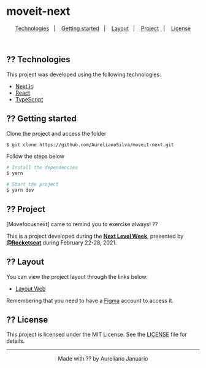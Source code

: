 # moveit-next
 
<p align="center">
  <a href="#-technologies">Technologies</a>&nbsp;&nbsp;&nbsp;|&nbsp;&nbsp;&nbsp;
  <a href="#-layout">Getting started</a>&nbsp;&nbsp;&nbsp;|&nbsp;&nbsp;&nbsp;
  <a href="#-layout">Layout</a>&nbsp;&nbsp;&nbsp;|&nbsp;&nbsp;&nbsp;
  <a href="#-project">Project</a>&nbsp;&nbsp;&nbsp;|&nbsp;&nbsp;&nbsp;
  <a href="#-license">License</a>
</p>

<br>

## ?? Technologies

This project was developed using the following technologies:

- [Next.js](https://nextjs.org/)
- [React](https://reactjs.org)
- [TypeScript](https://www.typescriptlang.org/)


## ?? Getting started

Clone the project and access the folder

```bash
$ git clone https://github.com/AurelianoSilva/moveit-next.git
```

Follow the steps below
```bash
# Install the dependencies
$ yarn

# Start the project
$ yarn dev
```

## ?? Project

[Movefocusnext] came to remind you to exercise always! ?? 

This is a project developed during the **[Next Level Week](https://nextlevelweek.com/)**, presented by **[@Rocketseat](https://github.com/Rocketseat)** during February 22-28, 2021.

## ?? Layout

You can view the project layout through the links below:

- [Layout Web](https://www.figma.com/file/ge20pu3ofMOKoliUyKx1Nl/Move.it-1.0) 

Remembering that you need to have a [Figma](http://figma.com/) account to access it.

## ?? License

This project is licensed under the MIT License. See the [LICENSE](LICENSE.md) file for details.


---

<p align="center">Made with ?? by Aureliano Januario</p>

 
